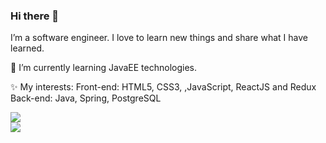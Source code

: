 ### Hi there 👋


I’m a software engineer. I love to learn new things and share what I have learned.

🌱 I’m currently learning JavaEE technologies.

✨ My interests:
    Front-end: HTML5, CSS3, ,JavaScript, ReactJS and Redux
    Back-end: Java, Spring, PostgreSQL 
    
![](https://komarev.com/ghpvc/?username=aslihankcbs&color=blueviolet)    
![](https://github-readme-stats.vercel.app/api?username=aslihankcbs&theme=tokyonight)
